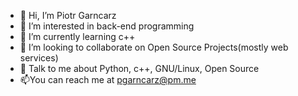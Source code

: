 - 👋 Hi, I’m Piotr Garncarz
- 👀 I’m interested in back-end programming
- 🌱 I’m currently learning c++
- 👯 I’m looking to collaborate on Open Source Projects(mostly web services)
- 💬 Talk to me about Python, c++, GNU/Linux, Open Source 
- 📫You can reach me at pgarncarz@pm.me
